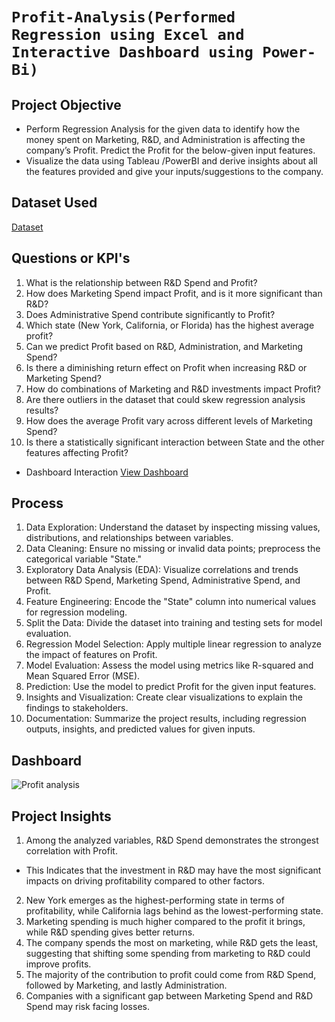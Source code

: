# `Profit-Analysis(Performed Regression using Excel and Interactive Dashboard using Power-Bi)`
## Project Objective
- Perform Regression Analysis for the given data to identify how the money spent on Marketing, R&D, and Administration is affecting the company’s Profit. Predict the Profit for the below-given input features.
- Visualize the data using Tableau /PowerBI and derive insights about all the features provided and give your inputs/suggestions to the company.

## Dataset Used
<a href = 'https://github.com/Etishasri/Profit-Analysis/blob/main/Improvished%20profit_analysis%20sheet.xlsx'>Dataset</a>

## Questions or KPI's
1. What is the relationship between R&D Spend and Profit?
2. How does Marketing Spend impact Profit, and is it more significant than R&D?
3. Does Administrative Spend contribute significantly to Profit?
4. Which state (New York, California, or Florida) has the highest average profit?
5. Can we predict Profit based on R&D, Administration, and Marketing Spend?
6. Is there a diminishing return effect on Profit when increasing R&D or Marketing Spend?
7. How do combinations of Marketing and R&D investments impact Profit?
8. Are there outliers in the dataset that could skew regression analysis results?
9. How does the average Profit vary across different levels of Marketing Spend?
10. Is there a statistically significant interaction between State and the other features affecting Profit?
- <p> Dashboard Interaction <a href = 'https://github.com/Etishasri/Profit-Analysis/blob/main/Profit%20analysis.png'> View Dashboard </a></p>

## Process
1. Data Exploration: Understand the dataset by inspecting missing values, distributions, and relationships between variables.
2. Data Cleaning: Ensure no missing or invalid data points; preprocess the categorical variable "State."
3. Exploratory Data Analysis (EDA): Visualize correlations and trends between R&D Spend, Marketing Spend, Administrative Spend, and Profit.
4. Feature Engineering: Encode the "State" column into numerical values for regression modeling.
5. Split the Data: Divide the dataset into training and testing sets for model evaluation.
6. Regression Model Selection: Apply multiple linear regression to analyze the impact of features on Profit.
7. Model Evaluation: Assess the model using metrics like R-squared and Mean Squared Error (MSE).
8. Prediction: Use the model to predict Profit for the given input features.
9. Insights and Visualization: Create clear visualizations to explain the findings to stakeholders.
10. Documentation: Summarize the project results, including regression outputs, insights, and predicted values for given inputs.

## Dashboard
![Profit analysis](https://github.com/user-attachments/assets/cfa503b3-e87c-43ed-b0bb-bc72121f0a41)

## Project Insights
1. Among the analyzed variables, R&D Spend demonstrates the strongest
 correlation with Profit.
- This Indicates that the investment in R&D may have the most significant impacts on
 driving profitability compared to other factors.
2. New York emerges as the highest-performing state in terms of profitability, while
 California lags behind as the lowest-performing state.
3. Marketing spending is much higher compared to the profit it brings, while R&D
 spending gives better returns. 
4. The company spends the most on marketing, while R&D gets the least,
 suggesting that shifting some spending from marketing to R&D could improve
 profits.
5. The majority of the contribution to profit could come from R&D Spend, followed by
 Marketing, and lastly Administration.
6. Companies with a significant gap between Marketing Spend and R&D Spend
 may risk facing losses.




